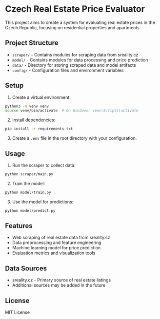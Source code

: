 # Czech Real Estate Price Evaluator

This project aims to create a system for evaluating real estate prices in the Czech Republic, focusing on residential properties and apartments.

## Project Structure

- `scraper/` - Contains modules for scraping data from sreality.cz
- `model/` - Contains modules for data processing and price prediction
- `data/` - Directory for storing scraped data and model artifacts
- `config/` - Configuration files and environment variables

## Setup

1. Create a virtual environment:
```bash
python3 -m venv venv
source venv/bin/activate  # On Windows: venv\Scripts\activate
```

2. Install dependencies:
```bash
pip install -r requirements.txt
```

3. Create a `.env` file in the root directory with your configuration.

## Usage

1. Run the scraper to collect data:
```bash
python scraper/main.py
```

2. Train the model:
```bash
python model/train.py
```

3. Use the model for predictions:
```bash
python model/predict.py
```

## Features

- Web scraping of real estate data from sreality.cz
- Data preprocessing and feature engineering
- Machine learning model for price prediction
- Evaluation metrics and visualization tools

## Data Sources

- sreality.cz - Primary source of real estate listings
- Additional sources may be added in the future

## License

MIT License 